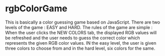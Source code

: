 # rgbColorGame

This is basically a color guessing game based on JavaScript. There are two levels of the game : EASY and HARD. 
The rules of the game are simple : When the user clicks the NEW COLORS tab, the displayed RGB values will be refreshed and the user needs to guess the correct color which represents the given RGB color values. IN the easy level, the user is given three colors to choose from and in the hard level, six colors for the same.
